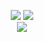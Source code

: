 <p align="center">
  <img src ="https://i.imgur.com/J7Zr0RH.png">
  <img src ="https://github-readme-stats.vercel.app/api?username=Spodini&show_icons=true&hide_border=true&include_all_commits=true&count_private=true&theme=dracula">
  </br>
   <!--
  <img src ="https://github-readme-stats.vercel.app/api/top-langs/?username=Spodini&layout=compact&hide_border=true&langs_count=10&theme=dracula">
  </br>--> 
  
  
  <!-- Ni1kko\HourBoostr -->
  <img align="center" src ="https://github-readme-stats.vercel.app/api/pin/?username=Ni1kko&repo=HourBoostr&title_color=dd6387&text_color=dd6387&icon_color=79dafa&bg_color=1d1f21" >
</p>
